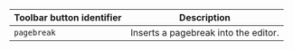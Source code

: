 | Toolbar button identifier | Description                          |
| ------------------------- | ------------------------------------ |
| `pagebreak`               | Inserts a pagebreak into the editor. |